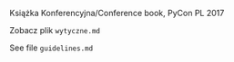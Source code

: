 Książka Konferencyjna/Conference book, PyCon PL 2017

Zobacz plik `wytyczne.md`

See file `guidelines.md`
